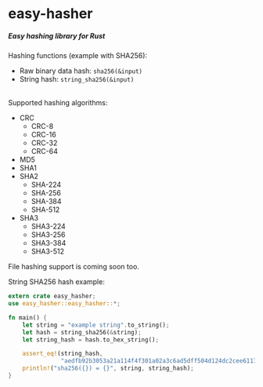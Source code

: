 # easy-hasher

##### Easy hashing library for Rust

Hashing functions (example with SHA256):
- Raw binary data hash: ```sha256(&input)```
- String hash: ```string_sha256(&input)```

<br/>
Supported hashing algorithms: 

* CRC
  - CRC-8
  - CRC-16
  - CRC-32
  - CRC-64
* MD5
* SHA1
* SHA2
  - SHA-224
  - SHA-256
  - SHA-384
  - SHA-512
* SHA3 
  - SHA3-224
  - SHA3-256
  - SHA3-384
  - SHA3-512

File hashing support is coming soon too.

String SHA256 hash example:

```rust 
extern crate easy_hasher;
use easy_hasher::easy_hasher::*;

fn main() {
    let string = "example string".to_string();
    let hash = string_sha256(&string);
    let string_hash = hash.to_hex_string();

    assert_eq!(string_hash,
               "aedfb92b3053a21a114f4f301a02a3c6ad5dff504d124dc2cee6117623eec706");
    println!("sha256({}) = {}", string, string_hash);
}
```
